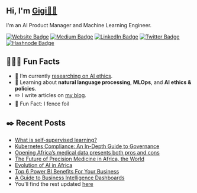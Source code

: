 <h2>Hi, I'm <a href="https://mainstack.me/gigikenneth">Gigi👋🏾</a></h2>
<p>I'm an AI Product Manager and Machine Learning Engineer. 

<!--tags -->    
<p><a href="https://mainstack.me/gigikenneth"><img src="https://img.shields.io/badge/-mainstack.me/gigikenneth-4E69C8?style=flat-square&amp;labelColor=4E69C8&amp;logo=website&amp;link=https://mainstack.me/gigikenneth" alt="Website Badge"></a> 
<a href="https://medium.com/@bluegenes"><img src="https://img.shields.io/badge/-@bluegenes-14c767?style=flat-square&amp;labelColor=14c767&amp;logo=Medium&amp;link=https://medium.com/@bluegenes" alt="Medium Badge"></a> <a href="https://www.linkedin.com/in/gigikenneth/"><img src="https://img.shields.io/badge/-@gigikenneth-0077B5?style=flat-square&amp;labelColor=0077B5&amp;logo=LinkedIn&amp;link=https://www.linkedin.com/in/gigikenneth/" alt="LinkedIn Badge"></a> <a href="https://twitter.com/gigi_kenneth/"><img src="https://img.shields.io/badge/-@gigi_kenneth-0077B5?style=flat-square&amp;labelColor=0077B5&amp;logo=Twitter&amp;link=https://twitter.com/gigi_kenneth/" alt="Twitter Badge"></a> <a href="https://bluegenes.hashnode.dev/"><img src="https://img.shields.io/badge/-@bluegenes-0077B5?style=flat-square&amp;labelColor=0077B5&amp;logo=Hashnode&amp;link=https://bluegenes.hashnode.dev/" alt="Hashnode Badge"></a> 

<!--can include something here but won't -->    
<p></p>

<!--probably replace this gif with something else
<img align="right" src="https://media1.giphy.com/media/13HgwGsXF0aiGY/giphy.gif" />
--> 

<!--Fun Facts Area-->
<h2>👩🏽‍💻 Fun  Facts</h2>
<ul>
    
<li>📝 I’m currently <a href="https://gigikenneth.github.io/ai-ethical-implications/">researching on AI ethics</a>.</li>
    
<li>🤔 Learning about <strong>natural language processing</strong>, <strong>MLOps</strong>, and <strong>AI ethics & policies</strong>.</li>
    
<li>✏️ I write articles on <a href="https://bluegenes.medium.com">my blog</a>.</li>

<!--update with resume link 
<li>📙 Check out my <a href="https://www.link to pdf">resume</a>.</li> -->    
<li>🤺 Fun Fact: I fence foil</li>
</ul>

<h2>✒️ Recent Posts</h2>

- [What is self-supervised learning?](https://www.educative.io/answers/what-is-self-supervised-learning)
- [Kubernetes Compliance: An In-Depth Guide to Governance](https://loft.sh/blog/kubernetes-compliance-an-in-depth-guide-to-governance/)
- [Opening Africa’s medical data presents both pros and cons](https://www.the-yuan.com/337/Opening-Africa-s-medical-data-presents-both-pros-and-cons.html)
- [The Future of Precision Medicine in Africa, the World](https://www.the-yuan.com/305/The-Future-of-Precision-Medicine-in-Africa-the-World.html)
- [Evolution of AI in Africa](https://www.the-yuan.com/159/Evolution-of-AI-in-Africa.html)
- [Top 6 Power BI Benefits For Your Business](https://blog.panoply.io/benefits-of-power-bi)
- [A Guide to Business Intelligence Dashboards](https://www.plutora.com/blog/guide-business-intelligence-dashboards)
- You'll find the rest updated [here](https://linktr.ee/gigikenneth)
